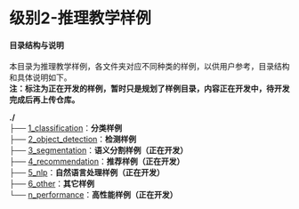 # 级别2-推理教学样例

#### 目录结构与说明

本目录为推理教学样例，各文件夹对应不同种类的样例，以供用户参考，目录结构和具体说明如下。  
 **注：标注为正在开发的样例，暂时只是规划了样例目录，内容正在开发中，待开发完成后再上传仓库。** 

**./**   
├── [1_classification](./1_classification)：**分类样例**       
├── [2_object_detection](./2_object_detection)：**检测样例**      
├── [3_segmentation](./3_segmentation)：**语义分割样例（正在开发）**   
├── [4_recommendation](./4_recommendation)：**推荐样例（正在开发）**   
├── [5_nlp](./5_nlp)：**自然语言处理样例（正在开发）**      
├── [6_other](./6_other)：**其它样例**     
└── [n_performance](./n_performance)：**高性能样例（正在开发）**   



